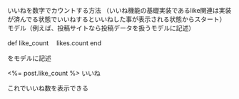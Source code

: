 いいねを数字でカウントする方法
（いいね機能の基礎実装であるlike関連は実装が済んでる状態でいいねするといいねした事が表示される状態からスタート）
モデル（例えば、投稿サイトなら投稿データを扱うモデルに記述）

def like_count　
likes.count
end

をモデルに記述

<p><%= post.like_count %> いいね</p>

これでいいね数を表示できる

